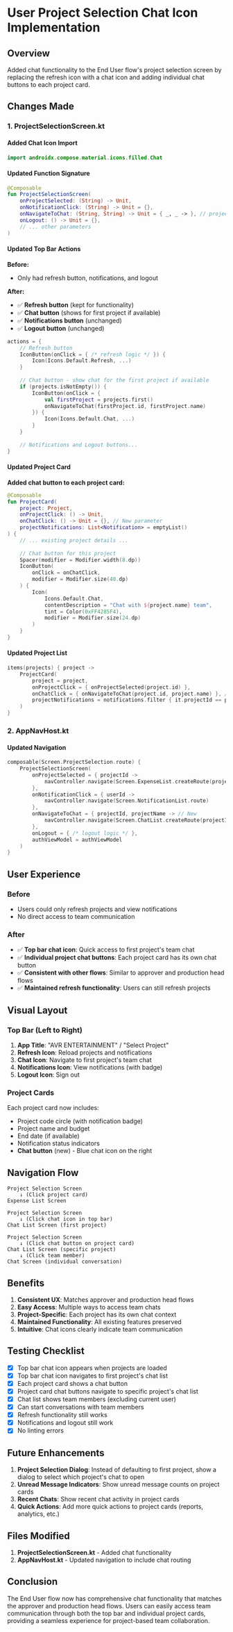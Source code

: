 # User Project Selection Chat Icon Implementation

## Overview
Added chat functionality to the End User flow's project selection screen by replacing the refresh icon with a chat icon and adding individual chat buttons to each project card.

## Changes Made

### 1. ProjectSelectionScreen.kt

#### Added Chat Icon Import
```kotlin
import androidx.compose.material.icons.filled.Chat
```

#### Updated Function Signature
```kotlin
@Composable
fun ProjectSelectionScreen(
    onProjectSelected: (String) -> Unit,
    onNotificationClick: (String) -> Unit = {},
    onNavigateToChat: (String, String) -> Unit = { _, _ -> }, // projectId, projectName
    onLogout: () -> Unit = {},
    // ... other parameters
)
```

#### Updated Top Bar Actions
**Before:**
- Only had refresh button, notifications, and logout

**After:**
- ✅ **Refresh button** (kept for functionality)
- ✅ **Chat button** (shows for first project if available)
- ✅ **Notifications button** (unchanged)
- ✅ **Logout button** (unchanged)

```kotlin
actions = {
    // Refresh button
    IconButton(onClick = { /* refresh logic */ }) {
        Icon(Icons.Default.Refresh, ...)
    }
    
    // Chat button - show chat for the first project if available
    if (projects.isNotEmpty()) {
        IconButton(onClick = { 
            val firstProject = projects.first()
            onNavigateToChat(firstProject.id, firstProject.name)
        }) {
            Icon(Icons.Default.Chat, ...)
        }
    }
    
    // Notifications and Logout buttons...
}
```

#### Updated Project Card
**Added chat button to each project card:**

```kotlin
@Composable
fun ProjectCard(
    project: Project,
    onProjectClick: () -> Unit,
    onChatClick: () -> Unit = {}, // New parameter
    projectNotifications: List<Notification> = emptyList()
) {
    // ... existing project details ...
    
    // Chat button for this project
    Spacer(modifier = Modifier.width(8.dp))
    IconButton(
        onClick = onChatClick,
        modifier = Modifier.size(40.dp)
    ) {
        Icon(
            Icons.Default.Chat,
            contentDescription = "Chat with ${project.name} team",
            tint = Color(0xFF4285F4),
            modifier = Modifier.size(24.dp)
        )
    }
}
```

#### Updated Project List
```kotlin
items(projects) { project ->
    ProjectCard(
        project = project,
        onProjectClick = { onProjectSelected(project.id) },
        onChatClick = { onNavigateToChat(project.id, project.name) }, // New
        projectNotifications = notifications.filter { it.projectId == project.id }
    )
}
```

### 2. AppNavHost.kt

#### Updated Navigation
```kotlin
composable(Screen.ProjectSelection.route) {
    ProjectSelectionScreen(
        onProjectSelected = { projectId ->
            navController.navigate(Screen.ExpenseList.createRoute(projectId))
        },
        onNotificationClick = { userId ->
            navController.navigate(Screen.NotificationList.route)
        },
        onNavigateToChat = { projectId, projectName -> // New
            navController.navigate(Screen.ChatList.createRoute(projectId, projectName))
        },
        onLogout = { /* logout logic */ },
        authViewModel = authViewModel
    )
}
```

## User Experience

### Before
- Users could only refresh projects and view notifications
- No direct access to team communication

### After
- ✅ **Top bar chat icon**: Quick access to first project's team chat
- ✅ **Individual project chat buttons**: Each project card has its own chat button
- ✅ **Consistent with other flows**: Similar to approver and production head flows
- ✅ **Maintained refresh functionality**: Users can still refresh projects

## Visual Layout

### Top Bar (Left to Right)
1. **App Title**: "AVR ENTERTAINMENT" / "Select Project"
2. **Refresh Icon**: Reload projects and notifications
3. **Chat Icon**: Navigate to first project's team chat
4. **Notifications Icon**: View notifications (with badge)
5. **Logout Icon**: Sign out

### Project Cards
Each project card now includes:
- Project code circle (with notification badge)
- Project name and budget
- End date (if available)
- Notification status indicators
- **Chat button** (new) - Blue chat icon on the right

## Navigation Flow

```
Project Selection Screen
    ↓ (Click project card)
Expense List Screen

Project Selection Screen
    ↓ (Click chat icon in top bar)
Chat List Screen (first project)

Project Selection Screen
    ↓ (Click chat button on project card)
Chat List Screen (specific project)
    ↓ (Click team member)
Chat Screen (individual conversation)
```

## Benefits

1. **Consistent UX**: Matches approver and production head flows
2. **Easy Access**: Multiple ways to access team chats
3. **Project-Specific**: Each project has its own chat context
4. **Maintained Functionality**: All existing features preserved
5. **Intuitive**: Chat icons clearly indicate team communication

## Testing Checklist

- [x] Top bar chat icon appears when projects are loaded
- [x] Top bar chat icon navigates to first project's chat list
- [x] Each project card shows a chat button
- [x] Project card chat buttons navigate to specific project's chat list
- [x] Chat list shows team members (excluding current user)
- [x] Can start conversations with team members
- [x] Refresh functionality still works
- [x] Notifications and logout still work
- [x] No linting errors

## Future Enhancements

1. **Project Selection Dialog**: Instead of defaulting to first project, show a dialog to select which project's chat to open
2. **Unread Message Indicators**: Show unread message counts on project cards
3. **Recent Chats**: Show recent chat activity in project cards
4. **Quick Actions**: Add more quick actions to project cards (reports, analytics, etc.)

## Files Modified

1. **ProjectSelectionScreen.kt** - Added chat functionality
2. **AppNavHost.kt** - Updated navigation to include chat routing

## Conclusion

The End User flow now has comprehensive chat functionality that matches the approver and production head flows. Users can easily access team communication through both the top bar and individual project cards, providing a seamless experience for project-based team collaboration.
